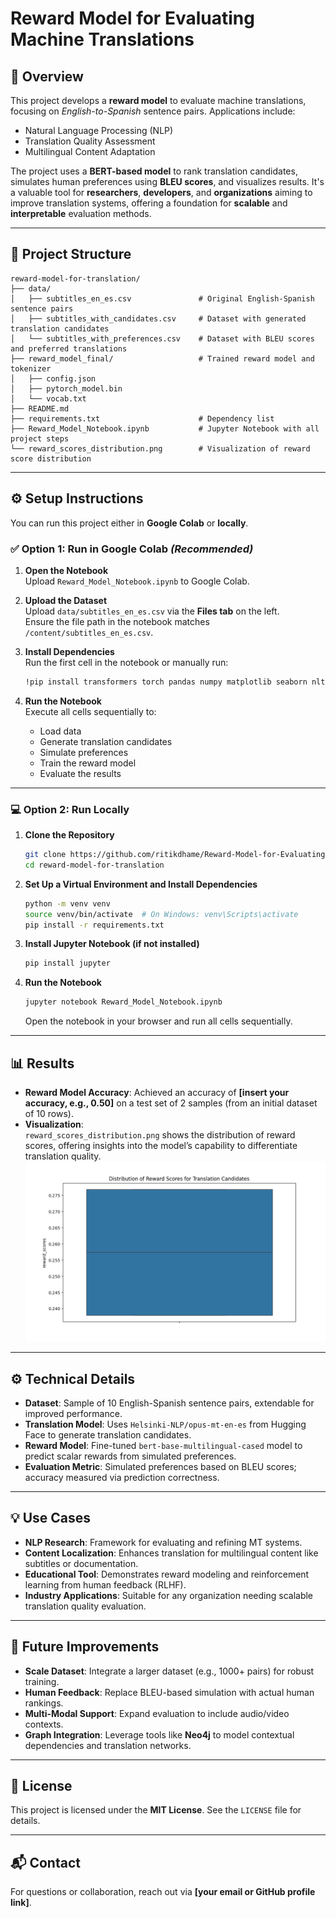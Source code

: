 # Reward Model for Evaluating Machine Translations

## 📌 Overview

This project develops a **reward model** to evaluate machine translations, focusing on *English-to-Spanish* sentence pairs. Applications include:

- Natural Language Processing (NLP)  
- Translation Quality Assessment  
- Multilingual Content Adaptation  

The project uses a **BERT-based model** to rank translation candidates, simulates human preferences using **BLEU scores**, and visualizes results. It's a valuable tool for **researchers**, **developers**, and **organizations** aiming to improve translation systems, offering a foundation for **scalable** and **interpretable** evaluation methods.

---

## 📁 Project Structure

```
reward-model-for-translation/
├── data/
│   ├── subtitles_en_es.csv               # Original English-Spanish sentence pairs
│   ├── subtitles_with_candidates.csv     # Dataset with generated translation candidates
│   └── subtitles_with_preferences.csv    # Dataset with BLEU scores and preferred translations
├── reward_model_final/                   # Trained reward model and tokenizer
│   ├── config.json
│   ├── pytorch_model.bin
│   └── vocab.txt
├── README.md
├── requirements.txt                      # Dependency list
├── Reward_Model_Notebook.ipynb           # Jupyter Notebook with all project steps
└── reward_scores_distribution.png        # Visualization of reward score distribution
```

---

## ⚙️ Setup Instructions

You can run this project either in **Google Colab** or **locally**.

### ✅ Option 1: Run in Google Colab *(Recommended)*

1. **Open the Notebook**  
   Upload `Reward_Model_Notebook.ipynb` to Google Colab.

2. **Upload the Dataset**  
   Upload `data/subtitles_en_es.csv` via the **Files tab** on the left.  
   Ensure the file path in the notebook matches `/content/subtitles_en_es.csv`.

3. **Install Dependencies**  
   Run the first cell in the notebook or manually run:  
   ```bash
   !pip install transformers torch pandas numpy matplotlib seaborn nltk
   ```

4. **Run the Notebook**  
   Execute all cells sequentially to:
   - Load data
   - Generate translation candidates
   - Simulate preferences
   - Train the reward model
   - Evaluate the results

---

### 💻 Option 2: Run Locally

1. **Clone the Repository**
   ```bash
   git clone https://github.com/ritikdhame/Reward-Model-for-Evaluating-Machine-Translations
   cd reward-model-for-translation
   ```

2. **Set Up a Virtual Environment and Install Dependencies**
   ```bash
   python -m venv venv
   source venv/bin/activate  # On Windows: venv\Scripts\activate
   pip install -r requirements.txt
   ```

3. **Install Jupyter Notebook (if not installed)**
   ```bash
   pip install jupyter
   ```

4. **Run the Notebook**
   ```bash
   jupyter notebook Reward_Model_Notebook.ipynb
   ```
   Open the notebook in your browser and run all cells sequentially.

---

## 📊 Results

- **Reward Model Accuracy**: Achieved an accuracy of **[insert your accuracy, e.g., 0.50]** on a test set of 2 samples (from an initial dataset of 10 rows).
- **Visualization**:  
  `reward_scores_distribution.png` shows the distribution of reward scores, offering insights into the model’s capability to differentiate translation quality.
![alt text](reward_scores_distribution.png)
---

## ⚙️ Technical Details

- **Dataset**: Sample of 10 English-Spanish sentence pairs, extendable for improved performance.
- **Translation Model**: Uses `Helsinki-NLP/opus-mt-en-es` from Hugging Face to generate translation candidates.
- **Reward Model**: Fine-tuned `bert-base-multilingual-cased` model to predict scalar rewards from simulated preferences.
- **Evaluation Metric**: Simulated preferences based on BLEU scores; accuracy measured via prediction correctness.

---

## 💡 Use Cases

- **NLP Research**: Framework for evaluating and refining MT systems.
- **Content Localization**: Enhances translation for multilingual content like subtitles or documentation.
- **Educational Tool**: Demonstrates reward modeling and reinforcement learning from human feedback (RLHF).
- **Industry Applications**: Suitable for any organization needing scalable translation quality evaluation.

---

## 🚀 Future Improvements

- **Scale Dataset**: Integrate a larger dataset (e.g., 1000+ pairs) for robust training.
- **Human Feedback**: Replace BLEU-based simulation with actual human rankings.
- **Multi-Modal Support**: Expand evaluation to include audio/video contexts.
- **Graph Integration**: Leverage tools like **Neo4j** to model contextual dependencies and translation networks.

---

## 📄 License

This project is licensed under the **MIT License**. See the `LICENSE` file for details.

---

## 📬 Contact

For questions or collaboration, reach out via **[your email or GitHub profile link]**.
